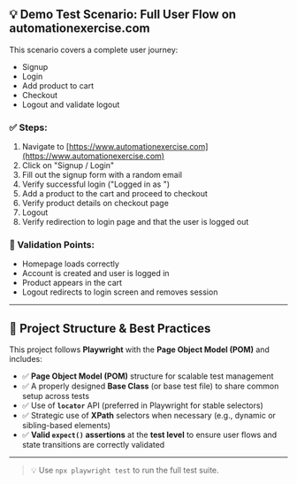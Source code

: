 ## 💡 Demo Test Scenario: Full User Flow on automationexercise.com

This scenario covers a complete user journey:
- Signup
- Login
- Add product to cart
- Checkout
- Logout and validate logout

### ✅ Steps:
1. Navigate to [https://www.automationexercise.com](https://www.automationexercise.com)
2. Click on "Signup / Login"
3. Fill out the signup form with a random email
4. Verify successful login ("Logged in as <name>")
5. Add a product to the cart and proceed to checkout
6. Verify product details on checkout page
7. Logout
8. Verify redirection to login page and that the user is logged out

### 🧪 Validation Points:
- Homepage loads correctly
- Account is created and user is logged in
- Product appears in the cart
- Logout redirects to login screen and removes session

---

## 🧱 Project Structure & Best Practices

This project follows **Playwright** with the **Page Object Model (POM)** and includes:

- ✅ **Page Object Model (POM)** structure for scalable test management
- ✅ A properly designed **Base Class** (or base test file) to share common setup across tests
- ✅ Use of **`locator`** API (preferred in Playwright for stable selectors)
- ✅ Strategic use of **XPath** selectors when necessary (e.g., dynamic or sibling-based elements)
- ✅ **Valid `expect()` assertions** at the **test level** to ensure user flows and state transitions are correctly validated

---

> 💡 Use `npx playwright test` to run the full test suite.
